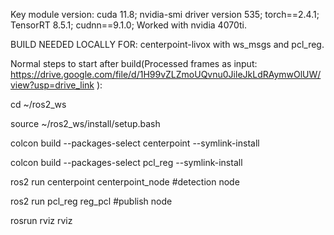 Key module version:
cuda 11.8;
nvidia-smi driver version 535;
torch==2.4.1;
TensorRT 8.5.1;
cudnn==9.1.0;
Worked with nvidia 4070ti.


BUILD NEEDED LOCALLY FOR: centerpoint-livox with ws_msgs and pcl_reg.





Normal steps to start after build(Processed frames as input: https://drive.google.com/file/d/1H99vZLZmoUQvnu0JileJkLdRAymwOlUW/view?usp=drive_link ):

cd ~/ros2_ws

source ~/ros2_ws/install/setup.bash

colcon build --packages-select centerpoint --symlink-install

colcon build --packages-select pcl_reg --symlink-install

ros2 run centerpoint centerpoint_node #detection node

ros2 run pcl_reg reg_pcl #publish node

rosrun rviz rviz
